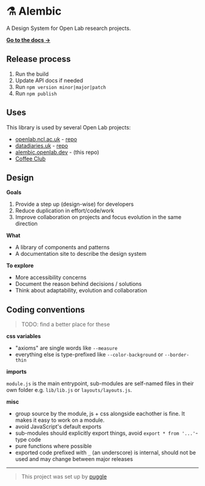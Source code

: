 # ⚗️ Alembic

A Design System for Open Lab research projects.

[**Go to the docs →**](https://digitalinteraction.github.io/alembic/)

## Release process

1. Run the build
2. Update API docs if needed
3. Run `npm version minor|major|patch`
4. Run `npm publish`

## Uses

This library is used by several Open Lab projects:

- [openlab.ncl.ac.uk](https://openlab.ncl.ac.uk) - [repo](http://github.com/digitalinteraction/openlab.ncl.ac.uk)
- [datadiaries.uk](https://datadiaries.uk) - [repo](https://github.com/digitalinteraction/datadiaries-app)
- [alembic.openlab.dev](https://alembic.openlab.dev) - (this repo)
- [Coffee Club](https://github.com/digitalinteraction/beancounter)

## Design

**Goals**

1. Provide a step up (design-wise) for developers
2. Reduce duplication in effort/code/work
3. Improve collaboration on projects and focus evolution in the same direction

**What**

- A library of components and patterns
- A documentation site to describe the design system

**To explore**

- More accessibility concerns
- Document the reason behind decisions / solutions
- Think about adaptability, evolution and collaboration

## Coding conventions

> TODO: find a better place for these

**css variables**

- "axioms" are single words like `--measure`
- everything else is type-prefixed like `--color-background` or `--border-thin`

**imports**

`module.js` is the main entrypoint, sub-modules are self-named files in their own folder e.g. `lib/lib.js` or `layouts/layouts.js`.

**misc**

- group source by the module, js + css alongside eachother is fine. It makes it easy to work on a module.
- avoid JavaScript's default exports
- sub-modules should explicitly export things, avoid `export * from '...'`-type code
- pure functions where possible
- exported code prefixed with `_` (an underscore) is internal, should not be used and may change between major releases

---

> This project was set up by [puggle](https://npm.im/puggle)
